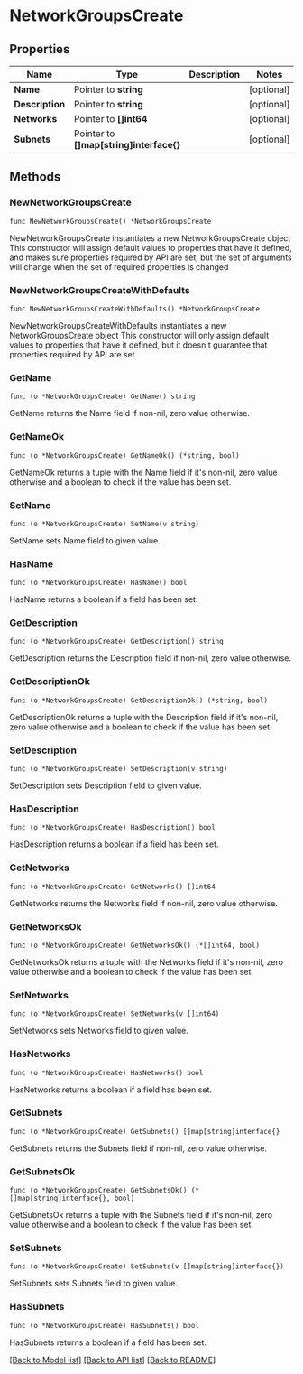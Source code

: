 # NetworkGroupsCreate

## Properties

Name | Type | Description | Notes
------------ | ------------- | ------------- | -------------
**Name** | Pointer to **string** |  | [optional] 
**Description** | Pointer to **string** |  | [optional] 
**Networks** | Pointer to **[]int64** |  | [optional] 
**Subnets** | Pointer to **[]map[string]interface{}** |  | [optional] 

## Methods

### NewNetworkGroupsCreate

`func NewNetworkGroupsCreate() *NetworkGroupsCreate`

NewNetworkGroupsCreate instantiates a new NetworkGroupsCreate object
This constructor will assign default values to properties that have it defined,
and makes sure properties required by API are set, but the set of arguments
will change when the set of required properties is changed

### NewNetworkGroupsCreateWithDefaults

`func NewNetworkGroupsCreateWithDefaults() *NetworkGroupsCreate`

NewNetworkGroupsCreateWithDefaults instantiates a new NetworkGroupsCreate object
This constructor will only assign default values to properties that have it defined,
but it doesn't guarantee that properties required by API are set

### GetName

`func (o *NetworkGroupsCreate) GetName() string`

GetName returns the Name field if non-nil, zero value otherwise.

### GetNameOk

`func (o *NetworkGroupsCreate) GetNameOk() (*string, bool)`

GetNameOk returns a tuple with the Name field if it's non-nil, zero value otherwise
and a boolean to check if the value has been set.

### SetName

`func (o *NetworkGroupsCreate) SetName(v string)`

SetName sets Name field to given value.

### HasName

`func (o *NetworkGroupsCreate) HasName() bool`

HasName returns a boolean if a field has been set.

### GetDescription

`func (o *NetworkGroupsCreate) GetDescription() string`

GetDescription returns the Description field if non-nil, zero value otherwise.

### GetDescriptionOk

`func (o *NetworkGroupsCreate) GetDescriptionOk() (*string, bool)`

GetDescriptionOk returns a tuple with the Description field if it's non-nil, zero value otherwise
and a boolean to check if the value has been set.

### SetDescription

`func (o *NetworkGroupsCreate) SetDescription(v string)`

SetDescription sets Description field to given value.

### HasDescription

`func (o *NetworkGroupsCreate) HasDescription() bool`

HasDescription returns a boolean if a field has been set.

### GetNetworks

`func (o *NetworkGroupsCreate) GetNetworks() []int64`

GetNetworks returns the Networks field if non-nil, zero value otherwise.

### GetNetworksOk

`func (o *NetworkGroupsCreate) GetNetworksOk() (*[]int64, bool)`

GetNetworksOk returns a tuple with the Networks field if it's non-nil, zero value otherwise
and a boolean to check if the value has been set.

### SetNetworks

`func (o *NetworkGroupsCreate) SetNetworks(v []int64)`

SetNetworks sets Networks field to given value.

### HasNetworks

`func (o *NetworkGroupsCreate) HasNetworks() bool`

HasNetworks returns a boolean if a field has been set.

### GetSubnets

`func (o *NetworkGroupsCreate) GetSubnets() []map[string]interface{}`

GetSubnets returns the Subnets field if non-nil, zero value otherwise.

### GetSubnetsOk

`func (o *NetworkGroupsCreate) GetSubnetsOk() (*[]map[string]interface{}, bool)`

GetSubnetsOk returns a tuple with the Subnets field if it's non-nil, zero value otherwise
and a boolean to check if the value has been set.

### SetSubnets

`func (o *NetworkGroupsCreate) SetSubnets(v []map[string]interface{})`

SetSubnets sets Subnets field to given value.

### HasSubnets

`func (o *NetworkGroupsCreate) HasSubnets() bool`

HasSubnets returns a boolean if a field has been set.


[[Back to Model list]](../README.md#documentation-for-models) [[Back to API list]](../README.md#documentation-for-api-endpoints) [[Back to README]](../README.md)


